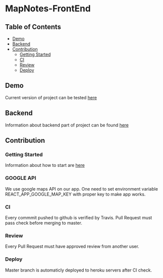 # MapNotes-FrontEnd

## Table of Contents

- [Demo](#demo)
- [Backend](#backend)
- [Contribution](#contribution)
  - [Getting Started](#getting-started)
  - [CI](#ci)
  - [Review](#review)
  - [Deploy](#deploy)
  
## Demo

Current version of project can be tested [here](https://map-note-frontend.herokuapp.com/)

## Backend

Information about backend part of project can be found [here](https://github.com/Kotwic4/MapNotes-Backend)

## Contribution

### Getting Started

Information about how to start are [here](README-starter.md)

### GOOGLE API

We use google maps API on our app.
One need to set environment variable REACT_APP_GOOGLE_MAP_KEY with proper key to make app works.

### CI

Every commmit pushed to github is verified by Travis.
Pull Request must pass check before merging to master.

### Review

Every Pull Request must have approved review from another user.

### Deploy

Master branch is automaticly deployed to heroku servers after CI check.
